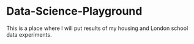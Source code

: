 # Data-Science-Playground

This is a place where I will put results of my housing and London school data experiments.